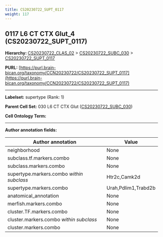 ```yaml
---
title: CS20230722_SUPT_0117
weight: 117
---
```

## 0117 L6 CT CTX Glut_4 (CS20230722_SUPT_0117)
<b>Hierarchy: </b>
[CS20230722_CLAS_02](../CS20230722_CLAS_02) >
[CS20230722_SUBC_030](../CS20230722_SUBC_030) >
[CS20230722_SUPT_0117](../CS20230722_SUPT_0117)

**PURL:** [https://purl.brain-bican.org/taxonomy/CCN20230722/CS20230722_SUPT_0117](https://purl.brain-bican.org/taxonomy/CCN20230722/CS20230722_SUPT_0117)

---


**Labelset:** supertype (Rank: 1)

**Parent Cell Set:** 030 L6 CT CTX Glut ([CS20230722_SUBC_030](../CS20230722_SUBC_030))



**Cell Ontology Term:** 

[MARKER GENES.]: #


---

[TRANSFERRED ANNOTATIONS.]: #


[AUTHOR ANNOTATION FIELDS.]: #


**Author annotation fields:**

| Author annotation | Value |
|-------------------|-------|
|neighborhood|None|
|subclass.tf.markers.combo|None|
|subclass.markers.combo|None|
|supertype.markers.combo _within subclass_|Htr2c,Camk2d|
|supertype.markers.combo|Urah,Pdlim1,Trabd2b|
|anatomical_annotation|None|
|merfish.markers.combo|None|
|cluster.TF.markers.combo|None|
|cluster.markers.combo _within subclass_|None|
|cluster.markers.combo|None|
